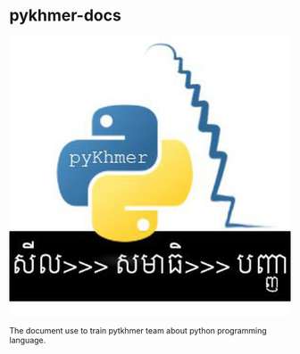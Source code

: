 # pykhmer-docs

![PyKhmer](https://github.com/skanel/pykhmer-docs/blob/master/pykhmer.jpg?raw=true "pykhmer logo")

The document use to train pytkhmer team about python programming language.
